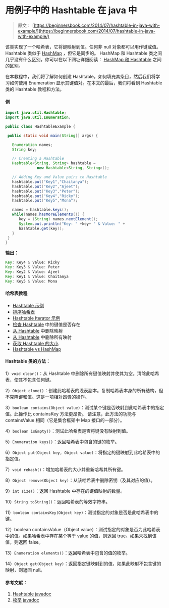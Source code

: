 # 用例子中的 Hashtable 在 java 中

> 原文： [https://beginnersbook.com/2014/07/hashtable-in-java-with-example/](https://beginnersbook.com/2014/07/hashtable-in-java-with-example/)

该类实现了一个哈希表，它将键映射到值。任何非 null 对象都可以用作键或值。 Hashtable 类似于 [HashMap](https://beginnersbook.com/2013/12/hashmap-in-java-with-example/ "HashMap in Java with Example") ，但它是同步的。 HashMap 和 Hashtable 类之间几乎没有什么区别，你可以在以下网址详细阅读： [HashMap 和 Hashtable](https://beginnersbook.com/2014/06/difference-between-hashmap-and-hashtable/ "Difference between HashMap and Hashtable") 之间的区别。

在本教程中，我们将了解如何创建 Hashtable，如何填充其条目，然后我们将学习如何使用 Enumeration 显示其键值对。在本文的最后，我们将看到 Hashtable 类的 Hashtable 教程和方法。

#### 例

```java
import java.util.Hashtable;
import java.util.Enumeration;

public class HashtableExample {

 public static void main(String[] args) {

   Enumeration names;
   String key;

   // Creating a Hashtable
   Hashtable<String, String> hashtable = 
              new Hashtable<String, String>();

   // Adding Key and Value pairs to Hashtable
   hashtable.put("Key1","Chaitanya");
   hashtable.put("Key2","Ajeet");
   hashtable.put("Key3","Peter");
   hashtable.put("Key4","Ricky");
   hashtable.put("Key5","Mona");

   names = hashtable.keys();
   while(names.hasMoreElements()) {
      key = (String) names.nextElement();
      System.out.println("Key: " +key+ " & Value: " +
      hashtable.get(key));
   }
 }
}
```

**输出：**

```java
Key: Key4 & Value: Ricky
Key: Key3 & Value: Peter
Key: Key2 & Value: Ajeet
Key: Key1 & Value: Chaitanya
Key: Key5 & Value: Mona
```

#### 哈希表教程

*   [Hashtable 示例](https://beginnersbook.com/2014/07/hashtable-in-java-with-example/ "Hashtable in java with example")
*   [排序哈希表](https://beginnersbook.com/2014/06/how-to-sort-hashtable-in-java/ "How to sort Hashtable in java")
*   [Hashtable Iterator 示例](https://beginnersbook.com/2014/07/hashtable-iterator-example-java/ "Hashtable Iterator example – Java")
*   [检查 Hashtable](https://beginnersbook.com/2014/07/check-key-value-existence-in-hashtable-example-java/ "Check key & Value existence in Hashtable example – Java") 中的键值是否存在
*   [从 Hashtable](https://beginnersbook.com/2014/07/remove-mapping-from-hashtable-example-java/ "Remove mapping from Hashtable example – Java") 中删除映射
*   [从 Hashtable](https://beginnersbook.com/2014/07/remove-all-mappings-from-hashtable-example-java/ "Remove all mappings from Hashtable example – Java") 中删除所有映射
*   [获取 Hashtable 的大小](https://beginnersbook.com/2014/07/get-size-of-hashtable-example-in-java/ "Get size of Hashtable example in Java")
*   [Hashtable vs HashMap](https://beginnersbook.com/2014/06/difference-between-hashmap-and-hashtable/ "Difference between HashMap and Hashtable")

#### Hashtable 类的方法：

1）`void clear()`：从 Hashtable 中删除所有键值映射并使其为空。清除此哈希表，使其不包含任何键。

2）`Object clone()`：创建此哈希表的浅表副本。复制哈希表本身的所有结构，但不克隆键和值。这是一项相对昂贵的操作。

3）`boolean contains(Object value)`：测试某个键是否映射到此哈希表中的指定值。此操作比 containsKey 方法更昂贵。
请注意，此方法的功能与 containsValue 相同（它是集合框架中 Map 接口的一部分）。

4）`boolean isEmpty()`：测试此哈希表是否将键没有映射到值。

5）`Enumeration keys()`：返回哈希表中包含的键的枚举。

6）`Object put(Object key, Object value)`：将指定的键映射到此哈希表中的指定值。

7）`void rehash()`：增加哈希表的大小并重新哈希其所有键。

8）`Object remove(Object key)`：从该哈希表中删除密钥（及其对应的值）。

9）`int size()`：返回 Hashtable 中存在的键值映射的数量。

10）`String toString()`：返回哈希表的等效字符串。

11）`boolean containsKey(Object key)`：测试指定的对象是否是此哈希表中的键。

12）boolean containsValue（Object value）：测试指定的对象是否为此哈希表中的值。如果哈希表中存在某个等于 value 的值，则返回 true。如果未找到该值，则返回 false。

13）`Enumeration elements()`：返回哈希表中包含的值的枚举。

14）`Object get(Object key)`：返回指定键映射到的值，如果此映射不包含键的映射，则返回 null。

#### 参考文献：

1.  [Hashtable javadoc](https://docs.oracle.com/javase/7/docs/api/java/util/Hashtable.html)
2.  [枚举 javadoc](https://docs.oracle.com/javase/7/docs/api/java/util/Enumeration.html)